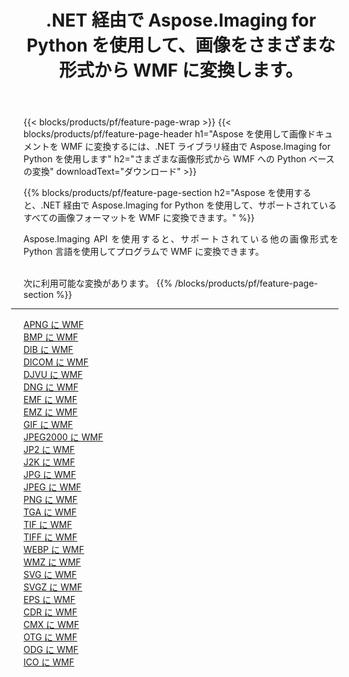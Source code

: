 ﻿---
title: .NET 経由で Aspose.Imaging for Python を使用して、画像をさまざまな形式から WMF に変換します。 
weight: 3920
url: /ja/python-net/conversion/to/wmf 
lang: ja
langdirlevel: 2
locales: zh-hans,ja,it,ru,de,es,fr,nl,id,lt,pl,pt,vi,tr,ko,zh-hant,ar,hi,th,sv,cs,uk,he
description: .NET ライブラリ経由で Aspose.Imaging for Python を使用して、さまざまな形式から WMF に変換できます。
---

{{< blocks/products/pf/feature-page-wrap >}}
{{< blocks/products/pf/feature-page-header h1="Aspose を使用して画像ドキュメントを WMF に変換するには、.NET ライブラリ経由で Aspose.Imaging for Python を使用します" h2="さまざまな画像形式から WMF への Python ベースの変換" downloadText="ダウンロード" >}}


{{% blocks/products/pf/feature-page-section  h2="Aspose を使用すると、.NET 経由で Aspose.Imaging for Python を使用して、サポートされているすべての画像フォーマットを WMF に変換できます。" %}}
<p align=justify>Aspose.Imaging API を使用すると、サポートされている他の画像形式を Python 言語を使用してプログラムで WMF に変換できます。</p>
<br/>
次に利用可能な変換があります。
{{% /blocks/products/pf/feature-page-section %}}
<div class="container-fluid productfamilypage bg-gray">
    <div class="convertypes bg-gray agp-content section">
        <div class="container">
		<hr style="margin-left:-20px;"/>
		<div class="row other-converters">
		    <div class='col-md-2 other-converter remove-lp remove-rp'><a href="/imaging/ja/python-net/conversion/apng-to-wmf" >APNG に WMF</a></div>
<div class='col-md-2 other-converter remove-lp remove-rp'><a href="/imaging/ja/python-net/conversion/bmp-to-wmf" >BMP に WMF</a></div>
<div class='col-md-2 other-converter remove-lp remove-rp'><a href="/imaging/ja/python-net/conversion/dib-to-wmf" >DIB に WMF</a></div>
<div class='col-md-2 other-converter remove-lp remove-rp'><a href="/imaging/ja/python-net/conversion/dicom-to-wmf" >DICOM に WMF</a></div>
<div class='col-md-2 other-converter remove-lp remove-rp'><a href="/imaging/ja/python-net/conversion/djvu-to-wmf" >DJVU に WMF</a></div>
<div class='col-md-2 other-converter remove-lp remove-rp'><a href="/imaging/ja/python-net/conversion/dng-to-wmf" >DNG に WMF</a></div>
<div class='col-md-2 other-converter remove-lp remove-rp'><a href="/imaging/ja/python-net/conversion/emf-to-wmf" >EMF に WMF</a></div>
<div class='col-md-2 other-converter remove-lp remove-rp'><a href="/imaging/ja/python-net/conversion/emz-to-wmf" >EMZ に WMF</a></div>
<div class='col-md-2 other-converter remove-lp remove-rp'><a href="/imaging/ja/python-net/conversion/gif-to-wmf" >GIF に WMF</a></div>
<div class='col-md-2 other-converter remove-lp remove-rp'><a href="/imaging/ja/python-net/conversion/jpeg2000-to-wmf" >JPEG2000 に WMF</a></div>
<div class='col-md-2 other-converter remove-lp remove-rp'><a href="/imaging/ja/python-net/conversion/jp2-to-wmf" >JP2 に WMF</a></div>
<div class='col-md-2 other-converter remove-lp remove-rp'><a href="/imaging/ja/python-net/conversion/j2k-to-wmf" >J2K に WMF</a></div>
<div class='col-md-2 other-converter remove-lp remove-rp'><a href="/imaging/ja/python-net/conversion/jpg-to-wmf" >JPG に WMF</a></div>
<div class='col-md-2 other-converter remove-lp remove-rp'><a href="/imaging/ja/python-net/conversion/jpeg-to-wmf" >JPEG に WMF</a></div>
<div class='col-md-2 other-converter remove-lp remove-rp'><a href="/imaging/ja/python-net/conversion/png-to-wmf" >PNG に WMF</a></div>
<div class='col-md-2 other-converter remove-lp remove-rp'><a href="/imaging/ja/python-net/conversion/tga-to-wmf" >TGA に WMF</a></div>
<div class='col-md-2 other-converter remove-lp remove-rp'><a href="/imaging/ja/python-net/conversion/tif-to-wmf" >TIF に WMF</a></div>
<div class='col-md-2 other-converter remove-lp remove-rp'><a href="/imaging/ja/python-net/conversion/tiff-to-wmf" >TIFF に WMF</a></div>
<div class='col-md-2 other-converter remove-lp remove-rp'><a href="/imaging/ja/python-net/conversion/webp-to-wmf" >WEBP に WMF</a></div>
<div class='col-md-2 other-converter remove-lp remove-rp'><a href="/imaging/ja/python-net/conversion/wmz-to-wmf" >WMZ に WMF</a></div>
<div class='col-md-2 other-converter remove-lp remove-rp'><a href="/imaging/ja/python-net/conversion/svg-to-wmf" >SVG に WMF</a></div>
<div class='col-md-2 other-converter remove-lp remove-rp'><a href="/imaging/ja/python-net/conversion/svgz-to-wmf" >SVGZ に WMF</a></div>
<div class='col-md-2 other-converter remove-lp remove-rp'><a href="/imaging/ja/python-net/conversion/eps-to-wmf" >EPS に WMF</a></div>
<div class='col-md-2 other-converter remove-lp remove-rp'><a href="/imaging/ja/python-net/conversion/cdr-to-wmf" >CDR に WMF</a></div>
<div class='col-md-2 other-converter remove-lp remove-rp'><a href="/imaging/ja/python-net/conversion/cmx-to-wmf" >CMX に WMF</a></div>
<div class='col-md-2 other-converter remove-lp remove-rp'><a href="/imaging/ja/python-net/conversion/otg-to-wmf" >OTG に WMF</a></div>
<div class='col-md-2 other-converter remove-lp remove-rp'><a href="/imaging/ja/python-net/conversion/odg-to-wmf" >ODG に WMF</a></div>
<div class='col-md-2 other-converter remove-lp remove-rp'><a href="/imaging/ja/python-net/conversion/ico-to-wmf" >ICO に WMF</a></div>
                </div>
        </div>
    </div>
</div>
<br/>

